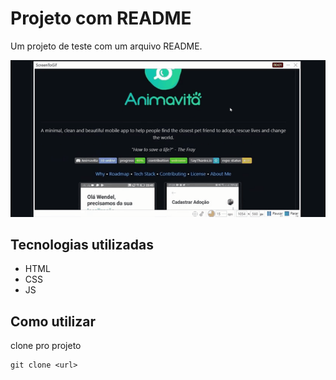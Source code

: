 # Projeto com README
Um projeto de teste com um arquivo README.

[<img src="./tela.gif" alt="gif da tela da aula de README">](https://google.com)

## Tecnologias utilizadas

- HTML
- CSS
- JS

## Como utilizar 

clone pro projeto
```
git clone <url>
```